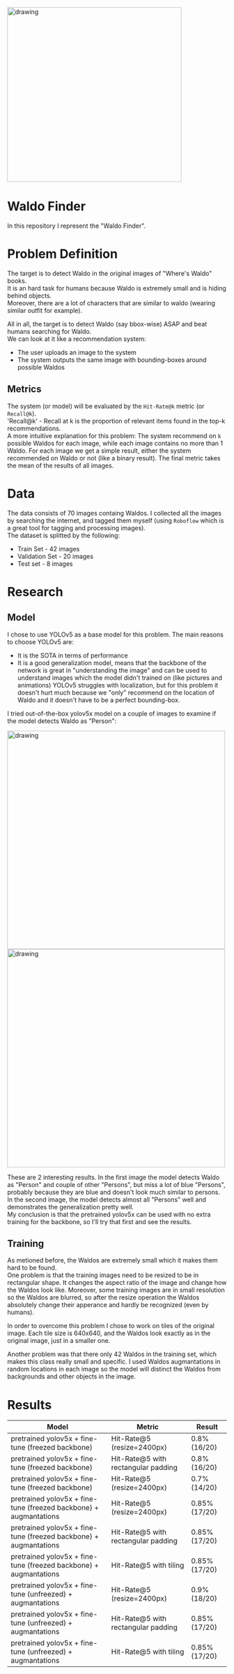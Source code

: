 <img src="https://user-images.githubusercontent.com/83128966/171216384-1564cdc5-5e97-4c9e-89bc-be23d7b9410f.jpg" alt="drawing" width="400"/>


# Waldo Finder
In this repository I represent the "Waldo Finder".  

# Problem Definition
The target is to detect Waldo in the original images of "Where's Waldo" books.  
It is an hard task for humans because Waldo is extremely small and is hiding behind objects.  
Moreover, there are a lot of characters that are similar to waldo (wearing similar outfit for example).  

All in all, the target is to detect Waldo (say bbox-wise) ASAP and beat humans searching for Waldo.  
We can look at it like a recommendation system:  
* The user uploads an image to the system
* The system outputs the same image with bounding-boxes around possible Waldos

## Metrics
The system (or model) will be evaluated by the `Hit-Rate@k` metric (or `Recall@k`).  
'Recall@k' - Recall at k is the proportion of relevant items found in the top-k recommendations.  
A more intuitive explanation for this problem: The system recommend on `k` possible Waldos for each image, while each image contains no more than 1 Waldo. For each image we get a simple result, either the system recommended on Waldo or not (like a binary result). The final metric takes the mean of the results of all images.


# Data
The data consists of 70 images containg Waldos. I collected all the images by searching the internet, and tagged them myself (using `Roboflow` which is a great tool for tagging and processing images).  
The dataset is splitted by the following:
* Train Set - 42 images
* Validation Set - 20 images
* Test set - 8 images

# Research  
## Model
I chose to use YOLOv5 as a base model for this problem. The main reasons to choose YOLOv5 are:  
* It is the SOTA in terms of performance
* It is a good generalization model, means that the backbone of the network is great in "understanding the image" and can be used to understand images which the model didn't trained on (like pictures and animations)
YOLOv5 struggles with localization, but for this problem it doesn't hurt much because we "only" recommend on the location of Waldo and it doesn't have to be a perfect bounding-box.  

I tried out-of-the-box yolov5x model on a couple of images to examine if the model detects Waldo as "Person": 

<img src="https://user-images.githubusercontent.com/83128966/171216186-411d573d-aa72-4e1b-aa19-b5d0e276595c.png" alt="drawing" width="500"/>

<img src="https://user-images.githubusercontent.com/83128966/171216200-f51c44b8-e8cd-41d2-aaa6-97ae9602b82c.png" alt="drawing" width="500"/>

These are 2 interesting results. In the first image the model detects Waldo as "Person" and couple of other "Persons", but miss a lot of blue "Persons", probably because they are blue and doesn't look much similar to persons.  
In the second image, the model detects almost all "Persons" well and demonstrates the generalization pretty well.  
My conclusion is that the pretrained yolov5x can be used with no extra training for the backbone, so I'll try that first and see the results.

## Training
As metioned before, the Waldos are extremely small which it makes them hard to be found.  
One problem is that the training images need to be resized to be in rectangular shape. It changes the aspect ratio of the image and change how the Waldos look like. Moreover, some training images are in small resolution so the Waldos are blurred, so after the resize operation the Waldos absolutely change their apperance and hardly be recognized (even by humans).  

In order to overcome this problem I chose to work on tiles of the original image. Each tile size is 640x640, and the Waldos look exactly as in the original image, just in a smaller one.  

Another problem was that there only 42 Waldos in the training set, which makes this class really small and specific. I used Waldos augmantations in random locations in each image so the model will distinct the Waldos from backgrounds and other objects in the image. 


# Results
| Model | Metric | Result |
| ----- | ------ | ------ |
| pretrained yolov5x + fine-tune (freezed backbone)| Hit-Rate@5 (resize=2400px) | 0.8% (16/20)
| pretrained yolov5x + fine-tune (freezed backbone)| Hit-Rate@5 with rectangular padding | 0.8% (16/20)
| pretrained yolov5x + fine-tune (freezed backbone)| Hit-Rate@5 (resize=2400px) | 0.7% (14/20)
| pretrained yolov5x + fine-tune (freezed backbone) + augmantations | Hit-Rate@5 (resize=2400px) | 0.85% (17/20)
| pretrained yolov5x + fine-tune (freezed backbone) + augmantations | Hit-Rate@5 with rectangular padding | 0.85% (17/20)
| pretrained yolov5x + fine-tune (freezed backbone) + augmantations | Hit-Rate@5 with tiling | 0.85% (17/20)
| pretrained yolov5x + fine-tune (unfreezed) + augmantations | Hit-Rate@5 (resize=2400px) | 0.9% (18/20)
| pretrained yolov5x + fine-tune (unfreezed) + augmantations | Hit-Rate@5 with rectangular padding | 0.85% (17/20)
| pretrained yolov5x + fine-tune (unfreezed) + augmantations | Hit-Rate@5 with tiling | 0.85% (17/20)
